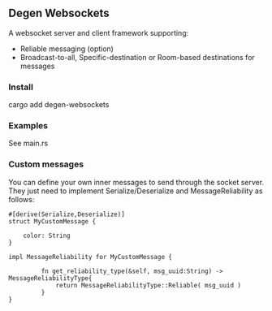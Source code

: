 ## Degen Websockets

A websocket server and client framework supporting: 

* Reliable messaging (option) 
* Broadcast-to-all, Specific-destination or Room-based destinations for messages


### Install 

cargo add degen-websockets


### Examples

See main.rs 

 ### Custom messages 
 
  
  You can define your own inner messages to send through the socket server.  They just need to implement Serialize/Deserialize and MessageReliability as follows: 


```
#[derive(Serialize,Deserialize)]
struct MyCustomMessage {
    
    color: String
}

impl MessageReliability for MyCustomMessage {
    
         fn get_reliability_type(&self, msg_uuid:String) -> MessageReliabilityType{
             return MessageReliabilityType::Reliable( msg_uuid )
         }
}
 

```
